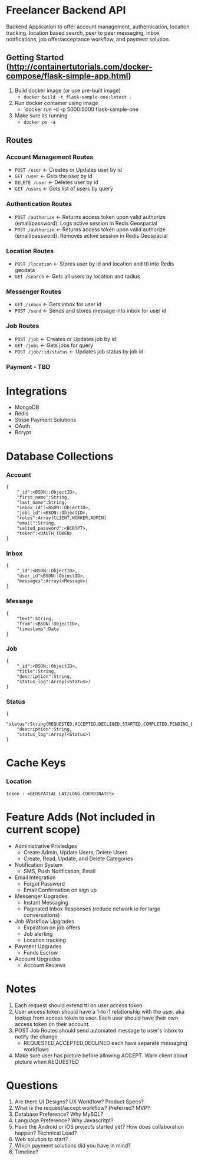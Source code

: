 # Freelancer Backend API
Backend Application to offer account management, authentication, location tracking, location based search, peer to peer messaging, inbox notifications, job offer/acceptance workflow, and payment solution.

## Getting Started (http://containertutorials.com/docker-compose/flask-simple-app.html)
1.  Build docker image (or use pre-built image)
	- `docker build -t flask-sample-one:latest .`
2.  Run docker container using image
	- `docker run -d -p 5000:5000 flask-sample-one
3.  Make sure its running
	- `docker ps -a`


## Routes
### Account Management Routes
- `POST /user`    <- Creates or Updates user by id
- `GET /user`     <- Gets the user by id
- `DELETE /user`  <- Deletes user by id
- `GET /users`    <- Gets list of users by query

### Authentication Routes
- `POST /authorize`    <- Returns access token upon valid authorize (email/password).  Logs active session in Redis Geospacial
- `POST /authorize`    <- Returns access token upon valid authorize (email/password).  Removes active session in Redis Geospacial


### Location Routes
- `POST /location`  <- Stores user by id and location and ttl into Redis geodata 
- `GET /search`   <- Gets all users by location and radius 

### Messenger Routes
- `GET /inbox`   <- Gets inbox for user id
- `POST /send`  <- Sends and stores message into inbox for user id

### Job Routes
- `POST /job`   <- Creates or Updates job by id
- `GET /jobs`   <- Gets jobs for query
- `POST /job/:id/status` <- Updates job status by job id

### Payment - TBD

# Integrations
- MongoDB
- Redis
- Stripe Payment Solutions
- OAuth
- Bcrypt

# Database Collections
### Account
```
{
	"_id":<BSON::ObjectID>,
	"first_name":String,
	"last_name":String,
	"inbox_id":<BSON::ObjectID>,
	"jobs_id":<BSON::ObjectID>,
	"roles":Array(CLIENT,WORKER,ADMIN)
	"email":String,
	"salted_password":<BCRYPT>,
	"token":<OAUTH_TOKEN>
}
```
### Inbox
```
{
	"_id":<BSON::ObjectID>,
	"user_id"<BSON::ObjectID>,
	"messages":Array(<Message>)
}
```
### Message
```
{
	"text":String,
	"from":<BSON::ObjectID>,
	"timestamp":Date
}
```
### Job
```
{
	"_id":<BSON::ObjectID>,
	"title":String,
	"description":String,
	"status_log":Array(<Status>)
}
```
### Status
```
{
	"status":String(REQUESTED,ACCEPTED,DECLINED,STARTED,COMPLETED,PENDING_PAYMENT,PAID),
	"description":String,
	"status_log":Array(<Status>)
}
```



# Cache Keys
### Location
`token : <GEOSPATIAL LAT/LONG COORDINATES>`

# Feature Adds (Not included in current scope)
- Administrative Privledges
	- Create Admin, Update Users, Delete Users
	- Create, Read, Update, and Delete Categories
- Notification System
	- SMS, Push Notification, Email
- Email Integration
	- Forgot Password
	- Email Confirmation on sign up
- Messenger Upgrades
	- Instant Messaging
	- Paginated Inbox Responses (reduce network io for large conversations) 
- Job Workflow Upgrades
	- Expiration on job offers
	- Job alerting
	- Location tracking
- Payment Upgrades
	- Funds Escrow
- Account Upgrades
	- Account Reviews


# Notes
1.  Each request should extend ttl on user access token
2.  User access token should have a 1-to-1 relationship with the user.  aka lookup from access token to user.  Each user should have their own access token on their account.
3.  POST Job Routes should send automated message to user's inbox to notify the change
	- REQUESTED,ACCEPTED,DECLINED each have separate messaging workflows
4.  Make sure user has picture before allowing ACCEPT.  Warn client about picture when REQUESTED


# Questions
1.  Are there UI Designs? UX Workflow? Product Specs? 
2.  What is the request/accept workflow?  Preferred? MVP? 
3.  Database Preference?  Why MySQL?
4.  Language Preference?  Why Javascritpt?
5.  Have the Android or iOS projects started yet? How does collaboration happen? Technical Lead?
6.  Web solution to start? 
7.  Which payment solutions did you have in mind? 
8.  Timeline?




